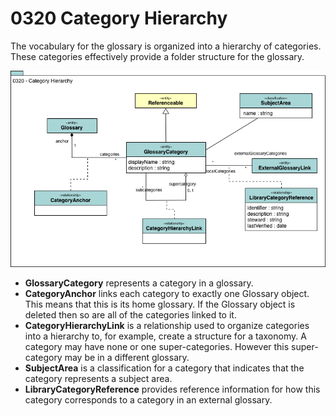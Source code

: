 <!-- SPDX-License-Identifier: CC-BY-4.0 -->
<!-- Copyright Contributors to the Egeria project. -->

# 0320 Category Hierarchy

The vocabulary for the glossary is organized into a
hierarchy of categories.
These categories effectively provide a folder structure
for the glossary.

![UML](0320-Category-Hierarchy.png)

* **GlossaryCategory** represents a category in a glossary. 
* **CategoryAnchor** links each category to exactly one Glossary object.
This means that this is its home glossary.
If the Glossary object is deleted then so are all of the categories linked to it.
* **CategoryHierarchyLink** is a relationship used to organize categories into a hierarchy to, for example, create a structure for a taxonomy.
A category may have none or one super-categories.
However this super-category may be in a different glossary.
* **SubjectArea**  is a classification for a category that indicates that the category represents a subject area.
* **LibraryCategoryReference** provides reference information for how this category corresponds to a category in an external glossary.